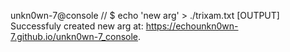 unkn0wn-7@console // $ echo 'new arg' > ./trixam.txt
[OUTPUT] Successfuly created new arg at: https://echounkn0wn-7.github.io/unkn0wn-7_console.

